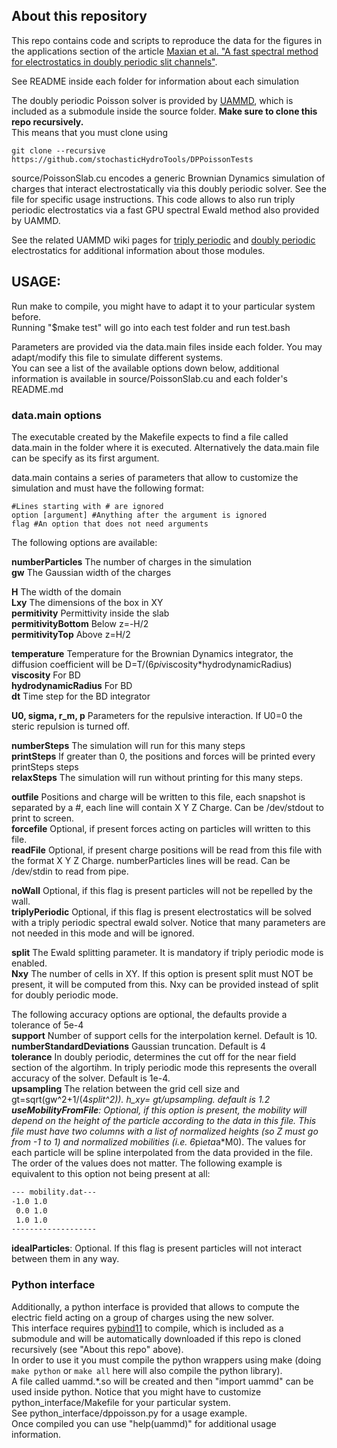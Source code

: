## About this repository 

This repo contains code and scripts to reproduce the data for the figures in the applications section of the article [Maxian et al. "A fast spectral method for electrostatics in doubly periodic slit channels"](https://arxiv.org/abs/2101.07088).  


See README inside each folder for information about each simulation  

The doubly periodic Poisson solver is provided by [UAMMD](https://github.com/RaulPPelaez/uammd), which is included as a submodule inside the source folder. **Make sure to clone this repo recursively.**  
This means that you must clone using  
```shell
git clone --recursive https://github.com/stochasticHydroTools/DPPoissonTests
```
source/PoissonSlab.cu encodes a generic Brownian Dynamics simulation of charges that interact electrostatically via this doubly periodic solver. See the file for specific usage instructions. This code allows to also run triply periodic electrostatics via a fast GPU spectral Ewald method also provided by UAMMD.   

See the related UAMMD wiki pages for [triply periodic](https://github.com/RaulPPelaez/UAMMD/wiki/SpectralEwaldPoisson) and [doubly periodic](https://github.com/RaulPPelaez/UAMMD/wiki/DPPoisson) electrostatics for additional information about those modules.  


## USAGE:  

Run make to compile, you might have to adapt it to your particular system before.  
Running "$make test" will go into each test folder and run test.bash  

Parameters are provided via the data.main files inside each folder. You may adapt/modify this file to simulate different systems.   
You can see a list of the available options down below, additional information is available in source/PoissonSlab.cu and each folder's README.md  

### data.main options

The executable created by the Makefile expects to find a file called data.main in the folder where it is executed. Alternatively the data.main file can be specify as its first argument.  

data.main contains a series of parameters that allow to customize the simulation and must have the following  format:  
```shell  
#Lines starting with # are ignored  
option [argument] #Anything after the argument is ignored  
flag #An option that does not need arguments  
```

The following options are available:  
  
**numberParticles** The number of charges in the simulation  
**gw** The Gaussian width of the charges  

**H** The width of the domain  
**Lxy** The dimensions of the box in XY  
**permitivity** Permittivity inside the slab  
**permitivityBottom** Below z=-H/2  
**permitivityTop** Above z=H/2  

**temperature** Temperature for the Brownian Dynamics integrator, the diffusion coefficient will be D=T/(6*pi*viscosity*hydrodynamicRadius)  
**viscosity** For BD  
**hydrodynamicRadius** For BD  
**dt** Time step for the BD integrator  

**U0, sigma, r_m, p** Parameters for the repulsive interaction. If U0=0 the steric repulsion is turned off.   

**numberSteps** The simulation will run for this many steps  
**printSteps** If greater than 0, the positions and forces will be printed every printSteps steps  
**relaxSteps** The simulation will run without printing for this many steps.  

**outfile** Positions and charge will be written to this file, each snapshot is separated by a #, each line will contain X Y Z Charge. Can be /dev/stdout to print to screen.  
**forcefile** Optional, if present forces acting on particles will written to this file.  
**readFile** Optional, if present charge positions will be read from this file with the format X Y Z Charge. numberParticles lines will be read. Can be /dev/stdin to read from pipe.  

**noWall** Optional, if this flag is present particles will not be repelled by the wall.  
**triplyPeriodic** Optional, if this flag is present electrostatics will be solved with a triply periodic spectral ewald solver. Notice that many parameters are not needed in this mode and will be ignored.  

**split** The Ewald splitting parameter. It is mandatory if triply periodic mode is enabled.  
**Nxy** The number of cells in XY. If this option is present split must NOT be present, it will be computed from this. Nxy can be provided instead of split for doubly periodic mode.  

The following accuracy options are optional, the defaults provide a tolerance of 5e-4  
**support** Number of support cells for the interpolation kernel. Default is 10.  
**numberStandardDeviations** Gaussian truncation. Default is 4  
**tolerance** In doubly periodic, determines the cut off for the near field section of the algortihm. In triply periodic mode this represents the overall accuracy of the solver. Default is 1e-4.   
**upsampling** The relation between the grid cell size and gt=sqrt(gw^2+1/(4*split^2)). h_xy= gt/upsampling. default is 1.2  
**useMobilityFromFile**: Optional, if this option is present, the mobility will depend on the height of the particle according to the data in this file. This file must have two columns with a list of normalized heights (so Z must go from -1 to 1) and normalized mobilities (i.e. 6*pi*eta*a*M0). The values for each particle will be spline interpolated from the data provided in the file. The order of the values does not matter. The following example is equivalent to this option not being present at all:  
```bash
--- mobility.dat---
-1.0 1.0
 0.0 1.0
 1.0 1.0
-------------------
```  
 **idealParticles**: Optional. If this flag is present particles will not interact between them in any way.  
  
### Python interface

Additionally, a python interface is provided that allows to compute the electric field acting on a group of charges using the new solver.  
This interface requires [pybind11](https://github.com/pybind/pybind11) to compile, which is included as a submodule and will be automatically downloaded if this repo is cloned recursively (see "About this repo" above).  
In order to use it you must compile the python wrappers using make (doing ```make python``` or ```make all``` here will also compile the python library).  
A file called uammd.*.so will be created and then "import uammd" can be used inside python. Notice that you might have to customize python\_interface/Makefile for your particular system.  
See python_interface/dppoisson.py for a usage example.  
Once compiled you can use "help(uammd)" for additional usage information.  
